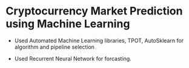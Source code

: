 # Cryptocurrency Market Prediction using Machine Learning

- Used Automated Machine Learning libraries, TPOT, AutoSklearn for algorithm and pipeline selection

- Used Recurrent Neural Network for forcasting.

